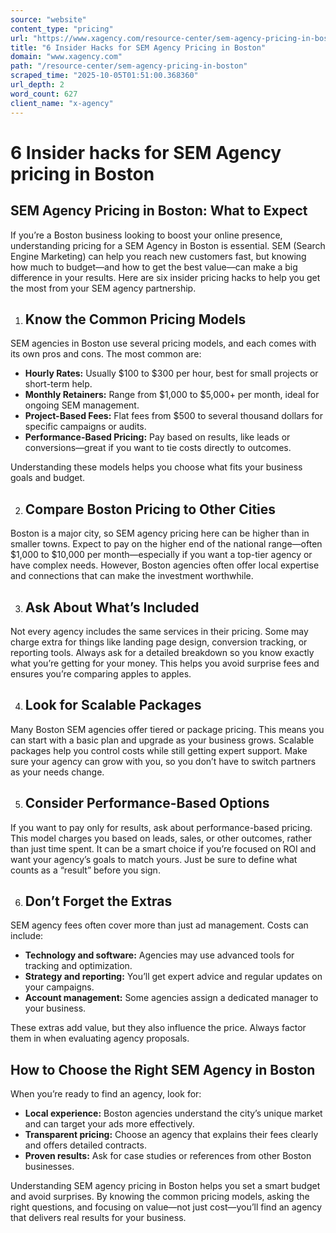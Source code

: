 ```yaml
---
source: "website"
content_type: "pricing"
url: "https://www.xagency.com/resource-center/sem-agency-pricing-in-boston"
title: "6 Insider Hacks for SEM Agency Pricing in Boston"
domain: "www.xagency.com"
path: "/resource-center/sem-agency-pricing-in-boston"
scraped_time: "2025-10-05T01:51:00.368360"
url_depth: 2
word_count: 627
client_name: "x-agency"
---
```


# 6 Insider hacks for SEM Agency pricing in Boston

## SEM Agency Pricing in Boston: What to Expect

If you’re a Boston business looking to boost your online presence, understanding pricing for a SEM Agency in Boston is essential. SEM (Search Engine Marketing) can help you reach new customers fast, but knowing how much to budget—and how to get the best value—can make a big difference in your results. Here are six insider pricing hacks to help you get the most from your SEM agency partnership.

1.  ## Know the Common Pricing Models

SEM agencies in Boston use several pricing models, and each comes with its own pros and cons. The most common are:

*   **Hourly Rates:** Usually $100 to $300 per hour, best for small projects or short-term help.
*   **Monthly Retainers:** Range from $1,000 to $5,000+ per month, ideal for ongoing SEM management.
*   **Project-Based Fees:** Flat fees from $500 to several thousand dollars for specific campaigns or audits.
*   **Performance-Based Pricing:** Pay based on results, like leads or conversions—great if you want to tie costs directly to outcomes.

Understanding these models helps you choose what fits your business goals and budget.

2.  ## Compare Boston Pricing to Other Cities

Boston is a major city, so SEM agency pricing here can be higher than in smaller towns. Expect to pay on the higher end of the national range—often $1,000 to $10,000 per month—especially if you want a top-tier agency or have complex needs. However, Boston agencies often offer local expertise and connections that can make the investment worthwhile.

3.  ## Ask About What’s Included

Not every agency includes the same services in their pricing. Some may charge extra for things like landing page design, conversion tracking, or reporting tools. Always ask for a detailed breakdown so you know exactly what you’re getting for your money. This helps you avoid surprise fees and ensures you’re comparing apples to apples.

4.  ## Look for Scalable Packages

Many Boston SEM agencies offer tiered or package pricing. This means you can start with a basic plan and upgrade as your business grows. Scalable packages help you control costs while still getting expert support. Make sure your agency can grow with you, so you don’t have to switch partners as your needs change.

5.  ## Consider Performance-Based Options

If you want to pay only for results, ask about performance-based pricing. This model charges you based on leads, sales, or other outcomes, rather than just time spent. It can be a smart choice if you’re focused on ROI and want your agency’s goals to match yours. Just be sure to define what counts as a “result” before you sign.

6.  ## Don’t Forget the Extras

SEM agency fees often cover more than just ad management. Costs can include:

*   **Technology and software:** Agencies may use advanced tools for tracking and optimization.
*   **Strategy and reporting:** You’ll get expert advice and regular updates on your campaigns.
*   **Account management:** Some agencies assign a dedicated manager to your business.

These extras add value, but they also influence the price. Always factor them in when evaluating agency proposals.

## How to Choose the Right SEM Agency in Boston

When you’re ready to find an agency, look for:

*   **Local experience:** Boston agencies understand the city’s unique market and can target your ads more effectively.
*   **Transparent pricing:** Choose an agency that explains their fees clearly and offers detailed contracts.
*   **Proven results:** Ask for case studies or references from other Boston businesses.

Understanding SEM agency pricing in Boston helps you set a smart budget and avoid surprises. By knowing the common pricing models, asking the right questions, and focusing on value—not just cost—you’ll find an agency that delivers real results for your business.